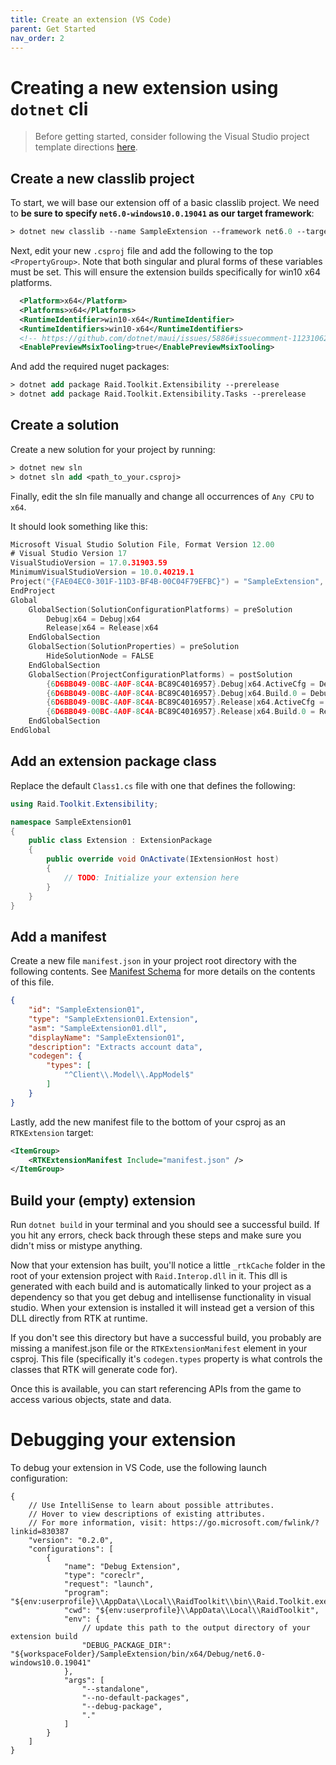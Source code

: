 ```yaml
---
title: Create an extension (VS Code)
parent: Get Started
nav_order: 2
---
```


# Creating a new extension using `dotnet` cli

> Before getting started, consider following the Visual Studio project template directions [here](./quickstart-vs22.md).

## Create a new classlib project

To start, we will base our extension off of a basic classlib project. We need to **be sure to specify `net6.0-windows10.0.19041` as our target framework**:

```ps
> dotnet new classlib --name SampleExtension --framework net6.0 --target-framework-override net6.0-windows10.0.19041
```

Next, edit your new `.csproj` file and add the following to the top `<PropertyGroup>`. Note that both singular and plural forms of these variables must be set. This will ensure the extension builds specifically for win10 x64 platforms.

```xml
  <Platform>x64</Platform>
  <Platforms>x64</Platforms>
  <RuntimeIdentifier>win10-x64</RuntimeIdentifier>
  <RuntimeIdentifiers>win10-x64</RuntimeIdentifiers>
  <!-- https://github.com/dotnet/maui/issues/5886#issuecomment-1123106200 -->
  <EnablePreviewMsixTooling>true</EnablePreviewMsixTooling>
```

And add the required nuget packages:
```ps
> dotnet add package Raid.Toolkit.Extensibility --prerelease
> dotnet add package Raid.Toolkit.Extensibility.Tasks --prerelease
```

## Create a solution

Create a new solution for your project by running:

```ps
> dotnet new sln
> dotnet sln add <path_to_your.csproj>
```

Finally, edit the sln file manually and change all occurrences of `Any CPU` to `x64`.

It should look something like this:

```go
Microsoft Visual Studio Solution File, Format Version 12.00
# Visual Studio Version 17
VisualStudioVersion = 17.0.31903.59
MinimumVisualStudioVersion = 10.0.40219.1
Project("{FAE04EC0-301F-11D3-BF4B-00C04F79EFBC}") = "SampleExtension", "SampleExtension.csproj", "{6D6BB049-00BC-4A0F-8C4A-BC89C4016957}"
EndProject
Global
	GlobalSection(SolutionConfigurationPlatforms) = preSolution
		Debug|x64 = Debug|x64
		Release|x64 = Release|x64
	EndGlobalSection
	GlobalSection(SolutionProperties) = preSolution
		HideSolutionNode = FALSE
	EndGlobalSection
	GlobalSection(ProjectConfigurationPlatforms) = postSolution
		{6D6BB049-00BC-4A0F-8C4A-BC89C4016957}.Debug|x64.ActiveCfg = Debug|x64
		{6D6BB049-00BC-4A0F-8C4A-BC89C4016957}.Debug|x64.Build.0 = Debug|x64
		{6D6BB049-00BC-4A0F-8C4A-BC89C4016957}.Release|x64.ActiveCfg = Release|x64
		{6D6BB049-00BC-4A0F-8C4A-BC89C4016957}.Release|x64.Build.0 = Release|x64
	EndGlobalSection
EndGlobal
```

## Add an extension package class

Replace the default `Class1.cs` file with one that defines the following:

```cs
using Raid.Toolkit.Extensibility;

namespace SampleExtension01
{
	public class Extension : ExtensionPackage
	{
		public override void OnActivate(IExtensionHost host)
		{
			// TODO: Initialize your extension here
		}
	}
}
```

## Add a manifest

Create a new file `manifest.json` in your project root directory with the following contents. See [Manifest Schema](../development-guide/manifest-schema.md) for more details on the contents of this file.

```json
{
    "id": "SampleExtension01",
    "type": "SampleExtension01.Extension",
    "asm": "SampleExtension01.dll",
    "displayName": "SampleExtension01",
    "description": "Extracts account data",
    "codegen": {
        "types": [
            "^Client\\.Model\\.AppModel$"
        ]
    }
}
```

Lastly, add the new manifest file to the bottom of your csproj as an `RTKExtension` target:

```xml
<ItemGroup>
    <RTKExtensionManifest Include="manifest.json" />
</ItemGroup>
```

## Build your (empty) extension

Run `dotnet build` in your terminal and you should see a successful build. If you hit any errors, check back through these steps and make sure you didn't miss or mistype anything.

Now that your extension has built, you'll notice a little `_rtkCache` folder in the root of your extension project with `Raid.Interop.dll` in it. This dll is generated with each build and is automatically linked to your project as a dependency so that you get debug and intellisense functionality in visual studio. When your extension is installed it will instead get a version of this DLL directly from RTK at runtime.

If you don't see this directory but have a successful build, you probably are missing a manifest.json file or the `RTKExtensionManifest` element in your csproj. This file (specifically it's `codegen.types` property is what controls the classes that RTK will generate code for).

Once this is available, you can start referencing APIs from the game to access various objects, state and data.

# Debugging your extension

To debug your extension in VS Code, use the following launch configuration:

```jsonc
{
    // Use IntelliSense to learn about possible attributes.
    // Hover to view descriptions of existing attributes.
    // For more information, visit: https://go.microsoft.com/fwlink/?linkid=830387
    "version": "0.2.0",
    "configurations": [
        {
            "name": "Debug Extension",
            "type": "coreclr",
            "request": "launch",
            "program": "${env:userprofile}\\AppData\\Local\\RaidToolkit\\bin\\Raid.Toolkit.exe",
            "cwd": "${env:userprofile}\\AppData\\Local\\RaidToolkit",
            "env": {
                // update this path to the output directory of your extension build
                "DEBUG_PACKAGE_DIR": "${workspaceFolder}/SampleExtension/bin/x64/Debug/net6.0-windows10.0.19041"
            },
            "args": [
                "--standalone",
                "--no-default-packages",
                "--debug-package",
                "."
            ]
        }
    ]
}
```